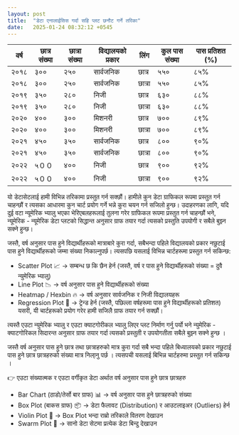 ```yaml
---
layout: post
title:  "डेटा एनालाईसिस गर्दा सहि प्लट छनौट गर्ने तरिका"
date:   2025-01-24 08:32:12 +0545
---
```

| वर्ष  | छात्र संख्या | छात्रा संख्या | विद्यालयको प्रकार | लिंग    | कुल पास संख्या | पास प्रतिशत (%) |
|-------|--------------|---------------|-------------------|---------|-----------------|------------------|
| २०१८  | ३००          | २५०           | सार्वजनिक        | छात्र   | ५५०             | ८५%              |
| २०१८  | ३००          | २५०           | सार्वजनिक        | छात्रा  | ५५०             | ८५%              |
| २०१९  | ३५०          | २८०           | निजी             | छात्र   | ६३०             | ८८%              |
| २०१९  | ३५०          | २८०           | निजी             | छात्रा  | ६३०             | ८८%              |
| २०२०  | ४००          | ३००           | मिशनरी           | छात्र   | ७००             | ८९%              |
| २०२०  | ४००          | ३००           | मिशनरी           | छात्रा  | ७००             | ८९%              |
| २०२१  | ४५०          | ३५०           | सार्वजनिक        | छात्र   | ८००             | ९०%              |
| २०२१  | ४५०          | ३५०           | सार्वजनिक        | छात्रा  | ८००             | ९०%              |
| २०२२  | ५００         | ४००           | निजी             | छात्र   | ९००             | ९२%              |
| २०२२  | ५００         | ४००           | निजी             | छात्रा  | ९००             | ९२%              |

यो डेटासेटलाई हामी विभिन्न तरिकामा प्रस्तुत गर्न सक्छौं। हामीले कुन डेटा ग्राफिकल रूपमा प्रस्तुत गर्न चाहन्छौं र त्यसका आधारमा कुन चार्ट प्रयोग गर्ने भन्ने कुरा चयन गर्न सजिलो हुन्छ। उदाहरणका लागि, यदि दुई वटा न्यूमेरिक भ्यालु भएका भेरिएबलहरूलाई तुलना गरेर ग्राफिकल रूपमा प्रस्तुत गर्न चाहन्छौं भने, न्यूमेरिक - न्यूमेरिक डेटा प्लटको सिद्धान्त अनुसार ग्राफ तयार गर्दा त्यसको प्रस्तुति उपयोगी र सबैले बुझ्न सक्ने हुन्छ।

जस्तै, वर्ष अनुसार पास हुने विद्यार्थीहरूको मात्राबारे कुरा गर्दा, सबैभन्दा पहिले विद्यालयको प्रकार नछुटाई पास हुने विद्यार्थीहरूको जम्मा संख्या निकाल्नुपर्छ। त्यसपछि यसलाई विभिन्न चार्टहरूमा प्रस्तुत गर्न सकिन्छ:

- Scatter Plot 📈 → सम्बन्ध छ कि छैन हेर्न (जस्तै, वर्ष र पास हुने विद्यार्थीहरूको संख्या‍ = दुवै न्युमेरिक भ्यालु)
- Line Plot 📉 → वर्ष अनुसार पास हुने विद्यार्थीहरूको संख्या
- Heatmap / Hexbin 🔥 → वर्ष अनुसार सार्वजनिक र निजी विद्यालयहरू
- Regression Plot 📏 → ट्रेन्ड हेर्न (जस्तै, पछिल्ला वर्षहरूमा पास हुने विद्यार्थीहरूको प्रतिशत)
यसरी, यी चार्टहरूको प्रयोग गरेर हामी सजिलै ग्राफ तयार गर्न सक्छौं।

त्यस्तै एउटा न्युमेरिक भ्यालु र एउटा क्याटगोरीकल भ्यालु लिएर प्लट निर्माण गर्नु पर्यो भने न्युमेरिक - क्याटगोरिकल सिदारन्त अनुसार ग्राफ तयार गर्दा त्यसको प्रस्तुती र उपयोगतीता सबैले बुझ्न सक्ने हुन्छ । 

जस्तै वर्ष अनुसार पास हुने छात्र तथा छात्राहरुको मात्र कुरा गर्दा सबै भन्दा पहिले बिध्यालयको प्रकार नछुटाई पास हुने छात्र छात्रहरुको संख्या मात्र निला्नु पर्छ । त्यसपची यसलाई बिभिन्न चार्टहरुमा प्रस्तुत गर्न सकिन्छ । 

👉 एउटा संख्यात्मक र एउटा वर्गीकृत डेटा अर्थात वर्ष अनुसार पास हुने छात्र छात्रहरु
- Bar Chart (ठाडो/तेर्सो बार ग्राफ) 📊 → वर्ष अनुसार पास हुने छात्रहरुको संख्या
- Box Plot (बाकस ग्राफ) 📦 → डेटा फैलावट (Distribution) र आउटलाइअर (Outliers) हेर्न
- Violin Plot 🎻 → Box Plot भन्दा राम्रो तरिकाले वितरण देखाउन
- Swarm Plot 🐝 → सानो डेटा सेटमा प्रत्येक डेटा बिन्दु देखाउन
